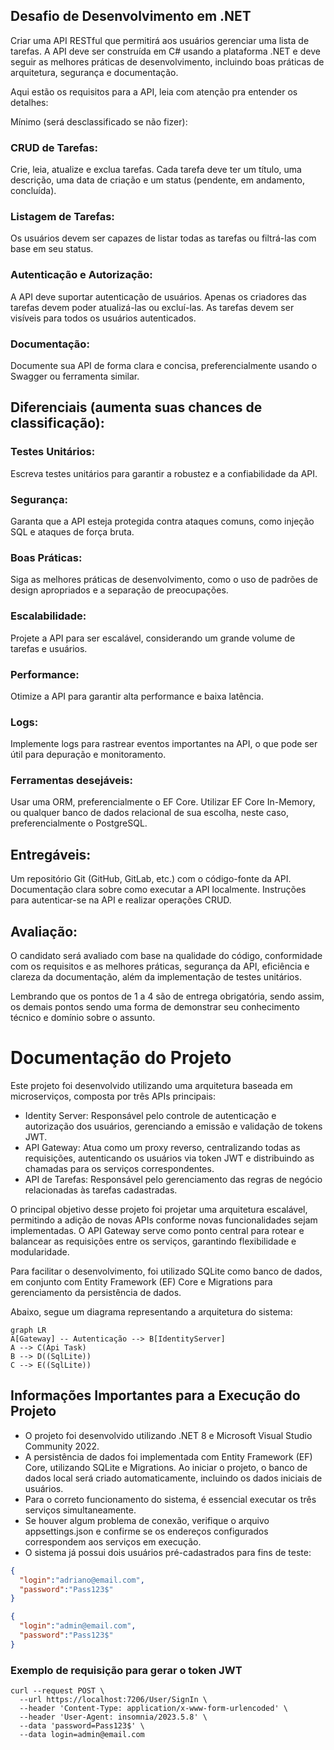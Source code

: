 ## Desafio de Desenvolvimento em .NET 
Criar uma API RESTful que permitirá aos usuários gerenciar uma lista de tarefas. A API deve ser construída em C# usando a plataforma .NET e deve seguir as melhores práticas de desenvolvimento, incluindo boas práticas de arquitetura, segurança e documentação. 

Aqui estão os requisitos para a API, leia com atenção pra entender os detalhes: 

Mínimo (será desclassificado se não fizer):

### CRUD de Tarefas: 

Crie, leia, atualize e exclua tarefas. 
Cada tarefa deve ter um título, uma descrição, uma data de criação e um status (pendente, em andamento, concluída). 


### Listagem de Tarefas: 

Os usuários devem ser capazes de listar todas as tarefas ou filtrá-las com base em seu status. 


### Autenticação e Autorização: 

A API deve suportar autenticação de usuários. 
Apenas os criadores das tarefas devem poder atualizá-las ou excluí-las. 
As tarefas devem ser visíveis para todos os usuários autenticados. 


### Documentação: 

Documente sua API de forma clara e concisa, preferencialmente usando o Swagger ou ferramenta similar. 


## **Diferenciais (aumenta suas chances de classificação):** 


### Testes Unitários: 

Escreva testes unitários para garantir a robustez e a confiabilidade da API. 


### Segurança: 

Garanta que a API esteja protegida contra ataques comuns, como injeção SQL e ataques de força bruta. 


### Boas Práticas: 

Siga as melhores práticas de desenvolvimento, como o uso de padrões de design apropriados e a separação de preocupações. 


### Escalabilidade: 

 Projete a API para ser escalável, considerando um grande volume de tarefas e usuários. 


### Performance: 

Otimize a API para garantir alta performance e baixa latência.
 

### Logs: 

Implemente logs para rastrear eventos importantes na API, o que pode ser útil para depuração e monitoramento. 
 

### Ferramentas desejáveis: 

Usar uma ORM, preferencialmente o EF Core. 
Utilizar EF Core In-Memory, ou qualquer banco de dados relacional de sua escolha, neste caso, preferencialmente o PostgreSQL. 
 

## Entregáveis: 

Um repositório Git (GitHub, GitLab, etc.) com o código-fonte da API. 
Documentação clara sobre como executar a API localmente. 
Instruções para autenticar-se na API e realizar operações CRUD.  


## Avaliação: 

O candidato será avaliado com base na qualidade do código, conformidade com os requisitos e as melhores práticas, segurança da API, eficiência e clareza da documentação, além da implementação de testes unitários. 

Lembrando que os pontos de 1 a 4 são de entrega obrigatória, sendo assim, os demais pontos sendo uma forma de demonstrar seu conhecimento técnico e domínio sobre o assunto. 

# Documentação do Projeto
Este projeto foi desenvolvido utilizando uma arquitetura baseada em microserviços, composta por três APIs principais:

- Identity Server: Responsável pelo controle de autenticação e autorização dos usuários, gerenciando a emissão e validação de tokens JWT.
- API Gateway: Atua como um proxy reverso, centralizando todas as requisições, autenticando os usuários via token JWT e distribuindo as chamadas para os serviços correspondentes.
- API de Tarefas: Responsável pelo gerenciamento das regras de negócio relacionadas às tarefas cadastradas.
  
O principal objetivo desse projeto foi projetar uma arquitetura escalável, permitindo a adição de novas APIs conforme novas funcionalidades sejam implementadas. O API Gateway serve como ponto central para rotear e balancear as requisições entre os serviços, garantindo flexibilidade e modularidade.

Para facilitar o desenvolvimento, foi utilizado SQLite como banco de dados, em conjunto com Entity Framework (EF) Core e Migrations para gerenciamento da persistência de dados.

Abaixo, segue um diagrama representando a arquitetura do sistema:

```mermaid
graph LR
A[Gateway] -- Autenticação --> B[IdentityServer]
A --> C(Api Task)
B --> D((SqlLite))
C --> E((SqlLite))
```
## Informações Importantes para a Execução do Projeto
- O projeto foi desenvolvido utilizando .NET 8 e Microsoft Visual Studio Community 2022.
- A persistência de dados foi implementada com Entity Framework (EF) Core, utilizando SQLite e Migrations. Ao iniciar o projeto, o banco de dados local será criado automaticamente, incluindo os dados iniciais de usuários.
- Para o correto funcionamento do sistema, é essencial executar os três serviços simultaneamente.
- Se houver algum problema de conexão, verifique o arquivo appsettings.json e confirme se os endereços configurados correspondem aos serviços em execução.
- O sistema já possui dois usuários pré-cadastrados para fins de teste:
```json
{
  "login":"adriano@email.com",
  "password":"Pass123$"
}
```
```json
{
  "login":"admin@email.com",
  "password":"Pass123$"
}
```
### Exemplo de requisição para gerar o token JWT
```shell
curl --request POST \
  --url https://localhost:7206/User/SignIn \
  --header 'Content-Type: application/x-www-form-urlencoded' \
  --header 'User-Agent: insomnia/2023.5.8' \
  --data 'password=Pass123$' \
  --data login=admin@email.com
```
